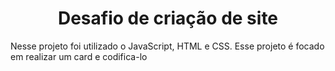 <h1 align="center">Desafio de criação de site</h1>

<p>Nesse projeto foi utilizado o JavaScript, HTML e CSS. Esse projeto é focado em realizar um card e codifica-lo</p>

